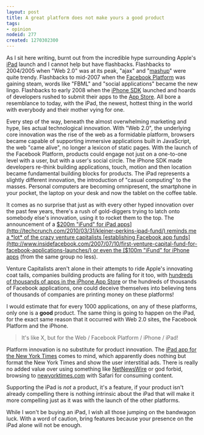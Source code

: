 ```yaml
--- 
layout: post
title: A great platform does not make yours a good product
tags: 
- opinion
nodeid: 277
created: 1270302300
---
```

As I sit here writing, burnt out from the incredible hype surrounding Apple's <a id="aptureLink_LiOsazLOc6" href="http://en.wikipedia.org/wiki/IPad">iPad</a> launch and I cannot help but have flashbacks. Flashbacks to 2004/2005 when "Web 2.0" was at its peak, "ajax" and "<a id="aptureLink_bDGg14iQC7" href="http://en.wikipedia.org/wiki/Mashup%20%28web%20application%20hybrid%29">mashup</a>" were quite trendy. Flashbacks to mid-2007 when the <a id="aptureLink_MvB60hlwfp" href="http://en.wikipedia.org/wiki/Facebook%20Platform">Facebook Platform</a> was gaining steam, words like "FBML" and "social applications" became the new lingo. Flashbacks to early 2008 when the <a id="aptureLink_ijomSI5OcN" href="http://en.wikipedia.org/wiki/IPhone%20OS">iPhone SDK</a> launched and hoards of developers rushed to submit their apps to the <a id="aptureLink_DsKSkKet8H" href="http://www.apple.com/iphone/apps-for-iphone/">App Store</a>. All bore a resemblance to today, with the iPad, the newest, hottest thing in the world with everybody and their mother vying for one.

Every step of the way, beneath the almost overwhelming marketing and hype, lies actual technological innovation. With "Web 2.0", the underlying core innovation was the rise of the web as a formidable platform, browsers became capable of supporting immersive applications built in JavaScript, the web "came alive", no longer a lexicon of static pages. With the launch of the Facebook Platform, products could engage not just on a one-to-one level with a user, but with a user's social circle. The iPhone SDK made developers re-think building applications, touch, motion and then location became fundamental building blocks for products. The iPad represents a slightly different innovation, the introduction of "casual computing" to the masses. Personal computers are becoming omnipresent, the smartphone in your pocket, the laptop on your desk and now the tablet on the coffee table.

It comes as no surprise that just as with every other hyped innovation over the past few years, there's a rush of gold-diggers trying to latch onto somebody else's innovation, using it to rocket them to the top. The announcement of a [$200m "iFund" for iPad apps](http://techcrunch.com/2010/03/31/kleiner-perkins-ipad-fund/) reminds me a *lot* of the crazy venture capitalists [establishing Facebook app funds](http://www.insidefacebook.com/2007/07/10/first-venture-capital-fund-for-facebook-applications-launches/) or even the [$100m "iFund" for iPhone apps](http://techcrunch.com/2008/03/06/kleiner-perkins-anounces-100-millioin-ifund-for-iphone-applications/) (from the same group no less).

Venture Capitalists aren't alone in their attempts to ride Apple's innovating coat tails, companies building products are falling for it too, with <a id="aptureLink_qwK3O4IqBx" href="http://en.wikipedia.org/wiki/App%20Store#Number_of_launched_applications">hundreds of thousands of apps in the iPhone App Store</a> or the hundreds of thousands of Facebook applications, one could deceive themselves into believing tens of thousands of companies are printing money on these platforms!

I would estimate that for every 1000 applications, on any of these platforms, only one is a **good** product. The same thing is going to happen on the iPad, for the exact same reason that it occurred with Web 2.0 sites, the Facebook Platform and the iPhone.

> It's like X, but for the Web / Facebook Platform / iPhone / iPad!


Platform innovation is no substitute for product innovation. The [iPad app for the New York Times](http://techcrunch.com/2010/04/02/the-new-york-times-launches-free-ipad-app-for-real-now-paid-app-on-the-way/) comes to mind, which apparently does nothing but format the New York Times and show the user interstitial ads. There is really no added value over using something like [NetNewsWire](http://www.newsgator.com/individuals/netnewswireiphone/default.aspx) or god forbid, browsing to [newyorktimes.com](http://newyorktimes.com) with Safari for consuming content. 

Supporting the iPad is *not* a product, it's a feature, if your product isn't already compelling there is nothing intrinsic about the iPad that will make it more compelling just as it was with the launch of the other platforms.

While I won't be buying an iPad, I wish all those jumping on the bandwagon luck. With a word of caution, bring features because your presence on the iPad alone will not be enough.
